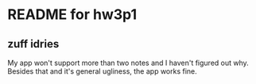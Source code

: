 # README for hw3p1
## zuff idries

My app won't support more than two notes and I haven't figured out why.
Besides that and it's general ugliness, the app works fine.
